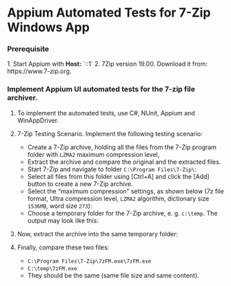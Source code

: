 # Appium Automated Tests for 7-Zip Windows App

<h3>Prerequisite</h3>
1. Start Appium with <b>Host:</b> `::1`
2. 7Zip version 19.00. Download it from: https://www.7-zip.org.

<h3>Implement Appium UI automated tests for the 7-zip file archiver.</h3>
 
1. To implement the automated tests, use C#, NUnit, Appium and WinAppDriver.
   
2. 7-Zip Testing Scenario. Implement the following testing scenario: 
   - Create a 7-Zip archive, holding all the files from the 7-Zip program folder with `LZMA2` maximum compression level, 
   - Extract the archive and compare the original and the extracted files.
   - Start 7-Zip and navigate to folder `C:\Program Files\7-Zip\`:
   - Select all files from this folder using [Ctrl+A] and click the [Add] button to create a new 7-Zip archive.
   - Select the “maximum compression” settings, as shown below (7z file format, Ultra compression level, `LZMA2` algorithm, dictionary size `1536MB`, word size `273`):
   - Choose a temporary folder for the 7-Zip archive, e. g. `c:\temp`. The output may look like this:
 
3. Now, extract the archive into the same temporary folder:
 
4. Finally, compare these two files:
   - `C:\Program Files\7-Zip\7zFM.exe\7zFM.exe`
   - `C:\temp\7zFM.exe`
   - They should be the same (same file size and same content).

